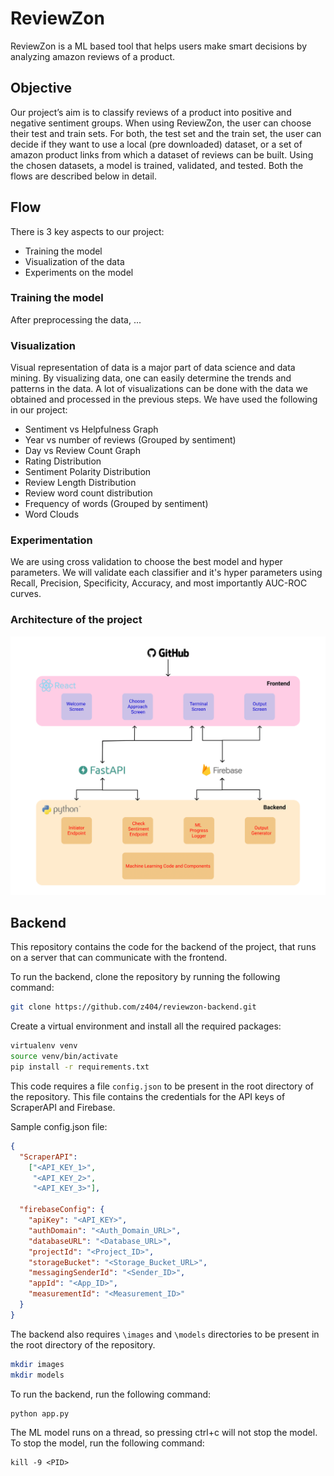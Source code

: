 # ReviewZon

ReviewZon is a ML based tool that helps users make smart decisions by analyzing amazon reviews of a product.

## Objective

Our project’s aim is to classify reviews of a product into positive and negative sentiment groups. When using ReviewZon, the user can choose their test and train sets. For both, the test set and the train set, the user can decide if they want to use a local (pre downloaded) dataset, or a set of amazon product links from which a dataset of reviews can be built. Using the chosen datasets, a model is trained, validated, and tested. Both the flows are described below in detail.

## Flow

There is 3 key aspects to our project:

- Training the model
- Visualization of the data
- Experiments on the model

### Training the model

After preprocessing the data, ...

### Visualization

Visual representation of data is a major part of data science and data mining.
By visualizing data, one can easily determine the trends and patterns in the data.
A lot of visualizations can be done with the data we obtained and processed in the previous steps.
We have used the following in our project:

- Sentiment vs Helpfulness Graph
- Year vs number of reviews (Grouped by sentiment)
- Day vs Review Count Graph
- Rating Distribution
- Sentiment Polarity Distribution
- Review Length Distribution
- Review word count distribution
- Frequency of words (Grouped by sentiment)
- Word Clouds

### Experimentation

We are using cross validation to choose the best model and hyper parameters.
We will validate each classifier and it's hyper parameters using Recall, Precision, Specificity, Accuracy, and most importantly AUC-ROC curves.

### Architecture of the project

![image](assets/architecture.png)

## Backend

This repository contains the code for the backend of the project, that runs on a server that can communicate with the frontend.

To run the backend, clone the repository by running the following command:

```bash
git clone https://github.com/z404/reviewzon-backend.git
```

Create a virtual environment and install all the required packages:

```bash
virtualenv venv
source venv/bin/activate
pip install -r requirements.txt
```

This code requires a file `config.json` to be present in the root directory of the repository. This file contains the credentials for the API keys of ScraperAPI and Firebase.

Sample config.json file:

```json
{
  "ScraperAPI": 
    ["<API_KEY_1>",
     "<API_KEY_2>",
     "<API_KEY_3>"],

  "firebaseConfig": {
    "apiKey": "<API_KEY>",
    "authDomain": "<Auth_Domain_URL>",
    "databaseURL": "<Database_URL>",
    "projectId": "<Project_ID>",
    "storageBucket": "<Storage_Bucket_URL>",
    "messagingSenderId": "<Sender_ID>",
    "appId": "<App_ID>",
    "measurementId": "<Measurement_ID>"
  }
}
```

The backend also requires `\images` and `\models` directories to be present in the root directory of the repository.

```bash
mkdir images
mkdir models
```

To run the backend, run the following command:

```
python app.py
```

The ML model runs on a thread, so pressing ctrl+c will not stop the model. To stop the model, run the following command:

```
kill -9 <PID>
```
